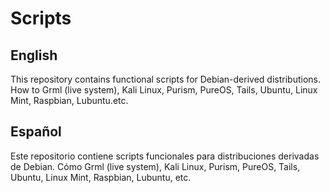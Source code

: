 # Scripts

## English

This repository contains functional scripts for Debian-derived distributions.  How to Grml (live system), Kali Linux, Purism, PureOS, Tails, Ubuntu, Linux Mint, Raspbian, Lubuntu.etc.

## Español

Este repositorio contiene scripts funcionales para distribuciones derivadas de Debian.  Cómo Grml (live system), Kali Linux, Purism, PureOS, Tails, Ubuntu, Linux Mint, Raspbian, Lubuntu, etc.
